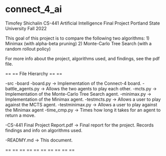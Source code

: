 # connect_4_ai

Timofey Shichalin
CS-441 Artificial Intelligence Final Project
Portland State University Fall 2022


This goal of this project is to compare the following two algorithms: 
    1) Minimax (with alpha-beta pruning)
    2) Monte-Carlo Tree Search (with a random rollout policy)

For more info about the project, algorithms used, and findings, see the pdf file.

== == File Hierarchy == ==

-src
    -board
        -board.py -> Implementation of the Connect-4 board.
    -battle_agents.py -> Allows the two agents to play each other.
    -mcts.py -> Implementation of the Monte-Carlo Tree Search agent.
    -minimax.py -> Implementation of the Minimax agent.
    -testmcts.py -> Allows a user to play against the MCTS agent.
    -testminimax.py -> Allows a user to play against the Minimax agent
    -time_cmp.py -> Times how long it takes for an agent to return a move.

-CS-441 Final Project Report.pdf -> Final report for the project. Records findings and info on algorithms used.

-READMY.md -> This document.

== == == == == == == == == ==